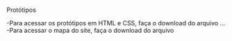Protótipos

-Para acessar os protótipos em HTML e CSS, faça o download do arquivo ...
-Para acessar o mapa do site, faça o download do arquivo
